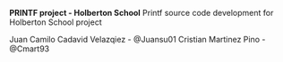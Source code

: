 **PRINTF project - Holberton School**
Printf source code development for Holberton School project


Juan Camilo Cadavid Velazqiez - @Juansu01
Cristian Martinez Pino - @Cmart93